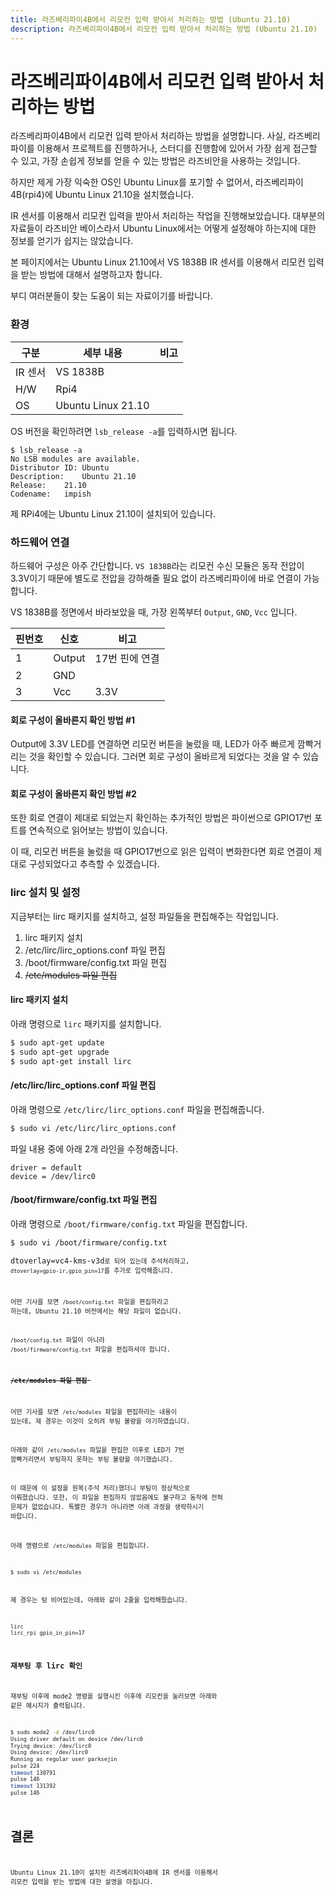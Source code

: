 ```yaml
---
title: 라즈베리파이4B에서 리모컨 입력 받아서 처리하는 방법 (Ubuntu 21.10)
description: 라즈베리파이4B에서 리모컨 입력 받아서 처리하는 방법 (Ubuntu 21.10)
---
```



라즈베리파이4B에서 리모컨 입력 받아서 처리하는 방법
===


라즈베리파이4B에서 리모컨 입력 받아서 처리하는 방법을 설명합니다. 
사실, 라즈베리파이를 이용해서 프로젝트를 진행하거나, 
스터디를 진행함에 있어서 가장 쉽게 접근할 수 있고, 
가장 손쉽게 정보를 얻을 수 있는 방법은 라즈비안을 사용하는 것입니다. 


하지만 제게 가장 익숙한 OS인 Ubuntu Linux를 포기할 수 없어서, 
라즈베리파이4B(rpi4)에 Ubuntu Linux 21.10을 설치했습니다. 


IR 센서를 이용해서 리모컨 입력을 받아서 처리하는 작업을 진행해보았습니다. 
대부분의 자료들이 라즈비안 베이스라서 Ubuntu Linux에서는 
어떻게 설정해야 하는지에 대한 정보를 얻기가 쉽지는 않았습니다. 


본 페이지에서는 Ubuntu Linux 21.10에서 VS 1838B IR 센서를 이용해서 
리모컨 입력을 받는 방법에 대해서 설명하고자 합니다. 


부디 여러분들이 찾는 도움이 되는 자료이기를 바랍니다.  


### 환경


|구분|세부 내용|비고|
|--|--|--|
|IR 센서|VS 1838B|   |
|H/W|Rpi4|   |
|OS|Ubuntu Linux 21.10|   |


OS 버전을 확인하려면 <code>lsb_release -a</code>를 입력하시면 됩니다. 


```
$ lsb_release -a
No LSB modules are available.
Distributor ID:	Ubuntu
Description:	Ubuntu 21.10
Release:	21.10
Codename:	impish
```


제 RPi4에는 Ubuntu Linux 21.10이 설치되어 있습니다. 


### 하드웨어 연결


하드웨어 구성은 아주 간단합니다. 
<code>VS 1838B</code>라는 리모컨 수신 모듈은 
동작 전압이 3.3V이기 때문에 별도로 전압을 강하해줄 필요 없이 
라즈베리파이에 바로 연결이 가능합니다. 


VS 1838B를 정면에서 바라보았을 때, 
가장 왼쪽부터 <code>Output</code>, <code>GND</code>, <code>Vcc</code> 입니다.


|핀번호|신호|비고|
|--|--|--|
|1|Output|17번 핀에 연결|
|2|GND|   |
|3|Vcc|3.3V|


#### 회로 구성이 올바른지 확인 방법 #1


Output에 3.3V LED를 연결하면 리모컨 버튼을 눌렀을 때, 
LED가 아주 빠르게 깜빡거리는 것을 확인할 수 있습니다. 
그러면 회로 구성이 올바르게 되었다는 것을 알 수 있습니다. 


#### 회로 구성이 올바른지 확인 방법 #2


또한 회로 연결이 제대로 되었는지 확인하는 추가적인 방법은 
파이썬으로 GPIO17번 포트를 연속적으로 읽어보는 방법이 있습니다. 


이 때, 리모컨 버튼을 눌렀을 때 GPIO17번으로 읽은 입력이 변화한다면 
회로 연결이 제대로 구성되었다고 추측할 수 있겠습니다. 


### lirc 설치 및 설정


지금부터는 lirc 패키지를 설치하고, 설정 파일들을 편집해주는 작업입니다.


1. lirc 패키지 설치
2. /etc/lirc/lirc_options.conf 파일 편집
3. /boot/firmware/config.txt 파일 편집
4. ~~/etc/modules 파일 편집~~


#### lirc 패키지 설치


아래 명령으로 <code>lirc</code> 패키지를 설치합니다.


```bash
$ sudo apt-get update
$ sudo apt-get upgrade
$ sudo apt-get install lirc
```


#### /etc/lirc/lirc_options.conf 파일 편집


아래 명령으로 <code>/etc/lirc/lirc_options.conf</code> 파일을 편집해줍니다.


```bash
$ sudo vi /etc/lirc/lirc_options.conf
```


파일 내용 중에 아래 2개 라인을 수정해줍니다. 


```
driver = default
device = /dev/lirc0
```


#### /boot/firmware/config.txt 파일 편집


아래 명령으로 <code>/boot/firmware/config.txt</code> 파일을 편집합니다. 


```
$ sudo vi /boot/firmware/config.txt
```


<code>dtoverlay=vc4-kms-v3d<code>로 되어 있는데 주석처리하고, 
<code>dtoverlay=gpio-ir,gpio_pin=17</code>를 추가로 입력해줍니다. 


어떤 기사를 보면 <code>/boot/config.txt</code> 파일을 편집하라고 하는데, 
Ubuntu 21.10 버전에서는 해당 파일이 없습니다. 


<code>/boot/config.txt</code> 파일이 아니라 
<code>/boot/firmware/config.txt</code> 파일을 편집하셔야 합니다. 


#### ~~/etc/modules 파일 편집~~~


어떤 기사를 보면 <code>/etc/modules</code> 파일을 편집하라는 내용이 있는데, 
제 경우는 이것이 오히려 부팅 불량을 야기하였습니다. 


아래와 같이 <code>/etc/modules</code> 파일을 편집한 이후로 
LED가 7번 깜빡거리면서 부팅하지 못하는 부팅 불량을 야기했습니다. 


이 때문에 이 설정을 원복(주석 처리)했더니 부팅이 정상적으로 이뤄졌습니다. 
또한, 이 파일을 편집하지 않았음에도 불구하고 동작에 전혀 문제가 없었습니다. 
특별한 경우가 아니라면 아래 과정을 생략하시기 바랍니다. 


아래 명령으로 <code>/etc/modules</code> 파일을 편집합니다. 


```
$ sudo vi /etc/modules
```


제 경우는 텅 비어있는데, 아래와 같이 2줄을 입력해줬습니다. 


```
lirc
lirc_rpi gpio_in_pin=17
```


### 재부팅 후 lirc 확인


재부팅 이후에 mode2 명령을 실행시킨 이후에 
리모컨을 눌러보면 아래와 같은 메시지가 출력됩니다.


```bash
$ sudo mode2 -d /dev/lirc0
Using driver default on device /dev/lirc0
Trying device: /dev/lirc0
Using device: /dev/lirc0
Running as regular user parksejin
pulse 224
timeout 130791
pulse 146
timeout 131392
pulse 146
```


결론
===


Ubuntu Linux 21.10이 설치된 라즈베리파이4B에 
IR 센서를 이용해서 리모컨 입력을 받는 방법에 대한 설명을 마칩니다. 



